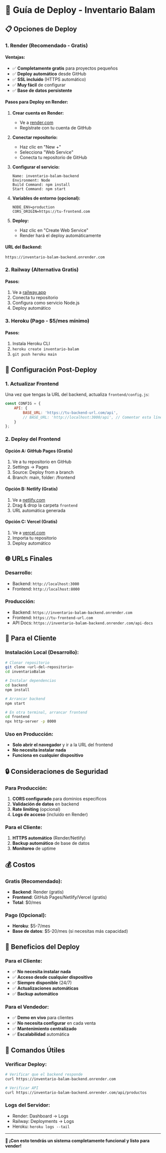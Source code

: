 # 🚀 Guía de Deploy - Inventario Balam

## 📋 Opciones de Deploy

### **1. Render (Recomendado - Gratis)**

#### **Ventajas:**
- ✅ **Completamente gratis** para proyectos pequeños
- ✅ **Deploy automático** desde GitHub
- ✅ **SSL incluido** (HTTPS automático)
- ✅ **Muy fácil** de configurar
- ✅ **Base de datos persistente**

#### **Pasos para Deploy en Render:**

1. **Crear cuenta en Render:**
   - Ve a [render.com](https://render.com)
   - Regístrate con tu cuenta de GitHub

2. **Conectar repositorio:**
   - Haz clic en "New +"
   - Selecciona "Web Service"
   - Conecta tu repositorio de GitHub

3. **Configurar el servicio:**
   ```
   Name: inventario-balam-backend
   Environment: Node
   Build Command: npm install
   Start Command: npm start
   ```

4. **Variables de entorno (opcional):**
   ```
   NODE_ENV=production
   CORS_ORIGIN=https://tu-frontend.com
   ```

5. **Deploy:**
   - Haz clic en "Create Web Service"
   - Render hará el deploy automáticamente

#### **URL del Backend:**
```
https://inventario-balam-backend.onrender.com
```

### **2. Railway (Alternativa Gratis)**

#### **Pasos:**
1. Ve a [railway.app](https://railway.app)
2. Conecta tu repositorio
3. Configura como servicio Node.js
4. Deploy automático

### **3. Heroku (Pago - $5/mes mínimo)**

#### **Pasos:**
1. Instala Heroku CLI
2. `heroku create inventario-balam`
3. `git push heroku main`

## 🔧 Configuración Post-Deploy

### **1. Actualizar Frontend**

Una vez que tengas la URL del backend, actualiza `frontend/config.js`:

```javascript
const CONFIG = {
    API: {
        BASE_URL: 'https://tu-backend-url.com/api',
        // BASE_URL: 'http://localhost:3000/api', // Comentar esta línea
    }
};
```

### **2. Deploy del Frontend**

#### **Opción A: GitHub Pages (Gratis)**
1. Ve a tu repositorio en GitHub
2. Settings → Pages
3. Source: Deploy from a branch
4. Branch: main, folder: /frontend

#### **Opción B: Netlify (Gratis)**
1. Ve a [netlify.com](https://netlify.com)
2. Drag & drop la carpeta `frontend`
3. URL automática generada

#### **Opción C: Vercel (Gratis)**
1. Ve a [vercel.com](https://vercel.com)
2. Importa tu repositorio
3. Deploy automático

## 🌐 URLs Finales

### **Desarrollo:**
- Backend: `http://localhost:3000`
- Frontend: `http://localhost:8000`

### **Producción:**
- Backend: `https://inventario-balam-backend.onrender.com`
- Frontend: `https://tu-frontend-url.com`
- API Docs: `https://inventario-balam-backend.onrender.com/api-docs`

## 📱 Para el Cliente

### **Instalación Local (Desarrollo):**
```bash
# Clonar repositorio
git clone <url-del-repositorio>
cd inventarioBalam

# Instalar dependencias
cd backend
npm install

# Arrancar backend
npm start

# En otra terminal, arrancar frontend
cd frontend
npx http-server -p 8000
```

### **Uso en Producción:**
- **Solo abrir el navegador** y ir a la URL del frontend
- **No necesita instalar nada**
- **Funciona en cualquier dispositivo**

## 🔒 Consideraciones de Seguridad

### **Para Producción:**
1. **CORS configurado** para dominios específicos
2. **Validación de datos** en backend
3. **Rate limiting** (opcional)
4. **Logs de acceso** (incluido en Render)

### **Para el Cliente:**
1. **HTTPS automático** (Render/Netlify)
2. **Backup automático** de base de datos
3. **Monitoreo** de uptime

## 💰 Costos

### **Gratis (Recomendado):**
- **Backend**: Render (gratis)
- **Frontend**: GitHub Pages/Netlify/Vercel (gratis)
- **Total**: $0/mes

### **Pago (Opcional):**
- **Heroku**: $5-7/mes
- **Base de datos**: $5-20/mes (si necesitas más capacidad)

## 🎯 Beneficios del Deploy

### **Para el Cliente:**
- ✅ **No necesita instalar nada**
- ✅ **Acceso desde cualquier dispositivo**
- ✅ **Siempre disponible** (24/7)
- ✅ **Actualizaciones automáticas**
- ✅ **Backup automático**

### **Para el Vendedor:**
- ✅ **Demo en vivo** para clientes
- ✅ **No necesita configurar** en cada venta
- ✅ **Mantenimiento centralizado**
- ✅ **Escalabilidad** automática

## 🚀 Comandos Útiles

### **Verificar Deploy:**
```bash
# Verificar que el backend responde
curl https://inventario-balam-backend.onrender.com

# Verificar API
curl https://inventario-balam-backend.onrender.com/api/productos
```

### **Logs del Servidor:**
- Render: Dashboard → Logs
- Railway: Deployments → Logs
- Heroku: `heroku logs --tail`

---

**🍔 ¡Con esto tendrás un sistema completamente funcional y listo para vender!**
